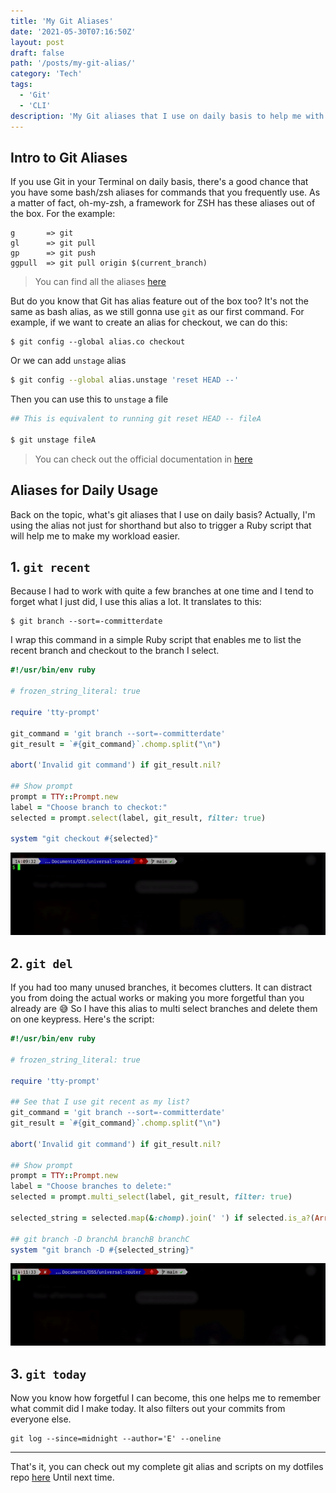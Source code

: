 ```yaml
---
title: 'My Git Aliases'
date: '2021-05-30T07:16:50Z'
layout: post
draft: false
path: '/posts/my-git-alias/'
category: 'Tech'
tags:
  - 'Git'
  - 'CLI'
description: 'My Git aliases that I use on daily basis to help me with works and make Git more interactive and efficient'
---
```


## Intro to Git Aliases

If you use Git in your Terminal on daily basis, there's a good chance that you have some bash/zsh aliases for commands that you frequently use.
As a matter of fact, oh-my-zsh, a framework for ZSH has these aliases out of the box. For the example:

```
g       => git
gl      => git pull
gp      => git push
ggpull  => git pull origin $(current_branch)
```

> You can find all the aliases [here](https://jasonm23.github.io/oh-my-git-aliases.html)

But do you know that Git has alias feature out of the box too? It's not the same as bash alias, as we still gonna use `git` as our first command.
For example, if we want to create an alias for checkout, we can do this:

```
$ git config --global alias.co checkout
```

Or we can add `unstage` alias

```bash
$ git config --global alias.unstage 'reset HEAD --'
```

Then you can use this to `unstage` a file

```bash
## This is equivalent to running git reset HEAD -- fileA

$ git unstage fileA
```

> You can check out the official documentation in [here](https://git-scm.com/book/en/v2/Git-Basics-Git-Aliases)

## Aliases for Daily Usage

Back on the topic, what's git aliases that I use on daily basis? Actually, I'm using the alias not just for shorthand but also to trigger a Ruby script that will help me to make my workload easier.

## 1. `git recent`

Because I had to work with quite a few branches at one time and I tend to forget what I just did, I use this alias a lot. It translates to this:

```
$ git branch --sort=-committerdate
```

I wrap this command in a simple Ruby script that enables me to list the recent branch and checkout to the branch I select.

```ruby
#!/usr/bin/env ruby

# frozen_string_literal: true

require 'tty-prompt'

git_command = 'git branch --sort=-committerdate'
git_result = `#{git_command}`.chomp.split("\n")

abort('Invalid git command') if git_result.nil?

## Show prompt
prompt = TTY::Prompt.new
label = "Choose branch to checkot:"
selected = prompt.select(label, git_result, filter: true)

system "git checkout #{selected}"
```

![git recent usage](./1.gif)

## 2. `git del`

If you had too many unused branches, it becomes clutters. It can distract you from doing the actual works or making you more forgetful than you already are 😅 So I have this alias to multi select branches and delete them on one keypress. Here's the script:

```ruby
#!/usr/bin/env ruby

# frozen_string_literal: true

require 'tty-prompt'

## See that I use git recent as my list?
git_command = 'git branch --sort=-committerdate'
git_result = `#{git_command}`.chomp.split("\n")

abort('Invalid git command') if git_result.nil?

## Show prompt
prompt = TTY::Prompt.new
label = "Choose branches to delete:"
selected = prompt.multi_select(label, git_result, filter: true)

selected_string = selected.map(&:chomp).join(' ') if selected.is_a?(Array)

## git branch -D branchA branchB branchC
system "git branch -D #{selected_string}"
```

![git del usage](./2.gif)

## 3. `git today`

Now you know how forgetful I can become, this one helps me to remember what commit did I make today. It also filters out your commits from everyone else.

```
git log --since=midnight --author='E' --oneline
```

---

That's it, you can check out my complete git alias and scripts on my dotfiles repo [here](https://github.com/esafirm/dotfiles/blob/master/.gitconfig)
Until next time.
